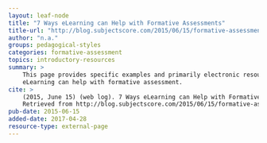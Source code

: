 ```yaml
---
layout: leaf-node
title: "7 Ways eLearning can Help with Formative Assessments"
title-url: "http://blog.subjectscore.com/2015/06/15/formative-assessments/"
author: "n.a."
groups: pedagogical-styles
categories: formative-assessment
topics: introductory-resources
summary: >
    This page provides specific examples and primarily electronic resources of how
    eLearning can help with formative assessment.
cite: >
    (2015, June 15) (web log). 7 Ways eLearning can Help with Formative Assessments.
    Retrieved from http://blog.subjectscore.com/2015/06/15/formative-assessments/
pub-date: 2015-06-15
added-date: 2017-04-28
resource-type: external-page
---
```

